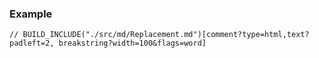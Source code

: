 ### Example

<div class="nowrapcode">

```text
// BUILD_INCLUDE("./src/md/Replacement.md")[comment?type=html,text?padleft=2, breakstring?width=100&flags=word]
```

</div>
